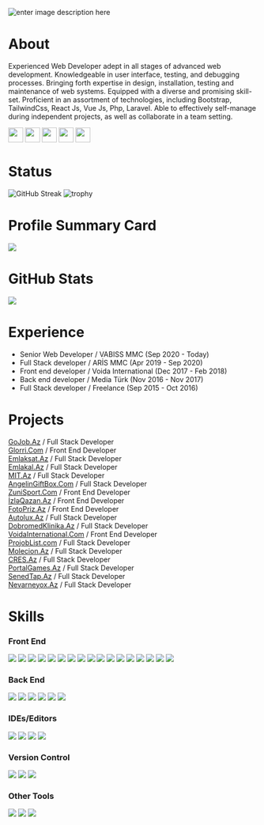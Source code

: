 ![enter image description here](https://images.unsplash.com/photo-1587620962725-abab7fe55159?ixlib=rb-1.2.1&ixid=MnwxMjA3fDB8MHxwaG90by1wYWdlfHx8fGVufDB8fHx8&auto=format&fit=crop&w=1631&q=80)
# About
Experienced Web Developer adept in all stages of advanced web development. Knowledgeable in user interface, testing, and debugging processes. Bringing forth expertise in design, installation, testing and maintenance of web systems. Equipped with a diverse and promising skill-set. Proficient in an assortment of technologies, including Bootstrap, TailwindCss, React Js, Vue Js, Php, Laravel. Able to effectively self-manage during independent projects, as well as collaborate in a team setting.

<a href="https://www.facebook.com/e.azeroglu/" target="_blank"><img height="30" src="https://img.shields.io/badge/Facebook-%231877F2.svg?style=for-the-badge&logo=Facebook&logoColor=white"></a> <a href="https://www.linkedin.com/in/emin-azeroglu/" target="_blank"><img height="30" src="https://img.shields.io/badge/linkedin-%230077B5.svg?style=for-the-badge&logo=linkedin&logoColor=white"></a> <a href="https://medium.com/@azeroglu.emin" target="_blank"><img height="30" src="https://img.shields.io/badge/Medium-%23000000.svg?style=for-the-badge&logo=Medium&logoColor=white"></a> <a href="https://t.me/azerogluemin" target="_blank"><img height="30" src="https://img.shields.io/badge/Telegram-2CA5E0?style=for-the-badge&logo=telegram&logoColor=white"></a> <a href="https://wa.me/994507132303" target="_blank"><img height="30" src="https://img.shields.io/badge/WhatsApp-25D366?style=for-the-badge&logo=whatsapp&logoColor=white"></a>

# Status

![GitHub Streak](https://github-readme-streak-stats.herokuapp.com/?user=eminazeroglu&theme=algolia) ![trophy](https://github-profile-trophy.vercel.app/?username=eminazeroglu&title=Commit,Stars,Repositories,PullRequest,Followers&theme=darkhub)

# Profile Summary Card
<img src="https://github-profile-summary-cards.vercel.app/api/cards/profile-details?username=eminazeroglu"> 

# GitHub Stats
<img src="https://github-readme-stats.vercel.app/api?username=eminazeroglu"> 

# Experience

<ul>
<li>Senior Web Developer / VABISS MMC  (Sep 2020 - Today) </li>
<li>Full Stack developer / ARİS MMC  (Apr 2019 - Sep 2020) </li>
<li>Front end developer / Voida International  (Dec 2017 - Feb 2018) </li>
<li>Back end developer / Media Türk  (Nov 2016 - Nov 2017)</li>
<li>Full Stack developer / Freelance  (Sep 2015 - Oct 2016)</li>
</ul>

# Projects
<a href="https://gojob.az/" target="_blank">GoJob.Az</a> / Full Stack Developer <br/>
<a href="https://glorri.com" target="_blank">Glorri.Com</a> / Front End Developer <br/>
<a href="https://emlaksat.az/" target="_blank">Emlaksat.Az</a> / Full Stack Developer <br/>
<a href="https://emlakal.az/" target="_blank">Emlakal.Az</a> / Full Stack Developer <br/>
<a href="https://mit.az/" target="_blank">MIT.Az</a> / Full Stack Developer <br/>
<a href="https://angelingiftbox.com/" target="_blank">AngelinGiftBox.Com</a> / Full Stack Developer <br/>
<a href="https://zunisport.com/" target="_blank">ZuniSport.Com</a> / Front End Developer <br/>
<a href="http://www.izleqazan.az/" target="_blank">İzləQazan.Az</a> / Front End Developer <br/>
<a href="https://fotopriz.az/" target="_blank">FotoPriz.Az</a> / Front End Developer <br/>
<a href="https://avtolux.az/" target="_blank">Autolux.Az</a> / Full Stack Developer <br/>
<a href="http://dobromed.az/" target="_blank">DobromedKlinika.Az</a> / Full Stack Developer <br/> 
<a href="http://www.voidaint.com/" target="_blank">VoidaInternational.Com</a> / Front End Developer <br/>
<a href="https://projoblist.com/" target="_blank">ProjobList.com</a> / Full Stack Developer <br/>
<a href="https://molecion.az/" target="_blank">Molecion.Az</a> / Full Stack Developer <br/>
<a href="https://cres.az/" target="_blank">CRES.Az</a> / Full Stack Developer <br/>
<a href="https://www.portalgames.az/" target="_blank">PortalGames.Az</a> / Full Stack Developer <br/>
<a href="https://senedtap.az/" target="_blank">SenedTap.Az</a> / Full Stack Developer <br/>
<a href="https://nevarneyox.com/" target="_blank">Nevarneyox.Az</a> / Full Stack Developer

# Skills

### Front End

<img src="https://img.shields.io/badge/HTML5-E34F26?style=for-the-badge&logo=html5&logoColor=white"> <img  src="https://img.shields.io/badge/CSS3-1572B6?style=for-the-badge&logo=css3&logoColor=white"> <img src="https://img.shields.io/badge/SASS-hotpink.svg?style=for-the-badge&logo=SASS&logoColor=white">  <img src="https://img.shields.io/badge/tailwindcss-%2338B2AC.svg?style=for-the-badge&logo=tailwind-css&logoColor=white"> <img  src="https://img.shields.io/badge/JavaScript-F7DF1E?style=for-the-badge&logo=javascript&logoColor=black"> <img  src="https://img.shields.io/badge/jquery-%230769AD.svg?style=for-the-badge&logo=jquery&logoColor=white"> <img  src="https://img.shields.io/badge/Bootstrap-563D7C?style=for-the-badge&logo=bootstrap&logoColor=white"> <img  src="https://img.shields.io/badge/React-20232A?style=for-the-badge&logo=react&logoColor=61DAFB"> <img src="https://img.shields.io/badge/next.js-000000?style=for-the-badge&logo=nextdotjs&logoColor=white"> <img src="https://img.shields.io/badge/React_Native-20232A?style=for-the-badge&logo=react&logoColor=61DAFB"> <img src="https://img.shields.io/badge/vuejs-%2335495e.svg?style=for-the-badge&logo=vuedotjs&logoColor=%234FC08D"> <img src="https://img.shields.io/badge/nuxt.js-00C58E?style=for-the-badge&logo=nuxtdotjs&logoColor=white"> <img src="https://img.shields.io/badge/Electron-191970?style=for-the-badge&logo=Electron&logoColor=white"> <img src="https://img.shields.io/badge/nuxt.js-00C58E?style=for-the-badge&logo=nuxtdotjs&logoColor=white"> <img src="https://img.shields.io/badge/NPM-%23000000.svg?style=for-the-badge&logo=npm&logoColor=white"> <img src="https://img.shields.io/badge/Ant%20Design-1890FF?style=for-the-badge&logo=antdesign&logoColor=white"> <img src="https://img.shields.io/badge/Svelte-4A4A55?style=for-the-badge&logo=svelte&logoColor=FF3E00">


### Back End

<img src="https://img.shields.io/badge/php-%23777BB4.svg?style=for-the-badge&logo=php&logoColor=white"> <img src="https://img.shields.io/badge/laravel-%23FF2D20.svg?style=for-the-badge&logo=laravel&logoColor=white"> <img src="https://img.shields.io/badge/mysql-%2300f.svg?style=for-the-badge&logo=mysql&logoColor=white"> <img src="https://img.shields.io/badge/Node.js-339933?style=for-the-badge&logo=nodedotjs&logoColor=white"> <img src="https://img.shields.io/badge/MongoDB-4EA94B?style=for-the-badge&logo=mongodb&logoColor=white"> <img src="https://img.shields.io/badge/json-5E5C5C?style=for-the-badge&logo=json&logoColor=white"> 

### IDEs/Editors

<img src="https://img.shields.io/badge/phpstorm-143?style=for-the-badge&logo=phpstorm&logoColor=black&color=black&labelColor=darkorchid"> <img src="https://img.shields.io/badge/webstorm-143?style=for-the-badge&logo=webstorm&logoColor=white&color=black"> <img src="https://img.shields.io/badge/sublime_text-%23575757.svg?style=for-the-badge&logo=sublime-text&logoColor=important"> <img src="https://img.shields.io/badge/Visual_Studio_Code-0078D4?style=for-the-badge&logo=visual%20studio%20code&logoColor=white"> 

### Version Control

<img src="https://img.shields.io/badge/git-%23F05033.svg?style=for-the-badge&logo=git&logoColor=white"> <img src="https://img.shields.io/badge/github-%23121011.svg?style=for-the-badge&logo=github&logoColor=white"> <img src="https://img.shields.io/badge/bitbucket-%230047B3.svg?style=for-the-badge&logo=bitbucket&logoColor=white"> 

### Other Tools

<img src="https://img.shields.io/badge/Trello-0052CC?style=for-the-badge&logo=trello&logoColor=white"> <img src="https://img.shields.io/badge/Jira-0052CC?style=for-the-badge&logo=Jira&logoColor=white"> <img src="https://img.shields.io/badge/Slack-4A154B?style=for-the-badge&logo=slack&logoColor=white">
